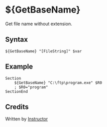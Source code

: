 # ${GetBaseName}

Get file name without extension.

## Syntax

    ${GetBaseName} "[FileString]" $var

## Example

    Section
        ${GetBaseName} "C:\ftp\program.exe" $R0
        ; $R0="program"
    SectionEnd

## Credits

Written by [Instructor][1]

[1]: http://nsis.sourceforge.net/User:Instructor